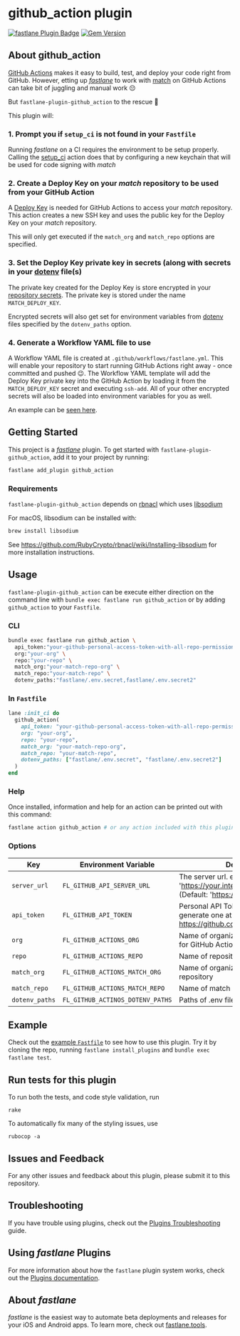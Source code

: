 # github_action plugin

[![fastlane Plugin Badge](https://rawcdn.githack.com/fastlane/fastlane/master/fastlane/assets/plugin-badge.svg)](https://rubygems.org/gems/fastlane-plugin-github_action)
[![Gem Version](https://badge.fury.io/rb/fastlane-plugin-github_action.svg)](https://badge.fury.io/rb/fastlane-plugin-github_action)

## About github_action

[GitHub Actions](https://github.com/features/actions) makes it easy to build, test, and deploy your code right from GitHub. However, etting up [_fastlane_](https://github.com/fastlane/fastlane) to work with [match](https://docs.fastlane.tools/actions/match/#match) on GitHub Actions can take bit of juggling and manual work :pensive:

But `fastlane-plugin-github_action` to the rescue :muscle:

This plugin will:

### 1. Prompt you if `setup_ci` is not found in your `Fastfile`
Running _fastlane_ on a CI requires the environment to be setup properly. Calling the [setup_ci](http://docs.fastlane.tools/actions/setup_ci/#setup_ci) action does that by configuring a new keychain that will be used for code signing with _match_

### 2. Create a Deploy Key on your _match_ repository to be used from your GitHub Action
A [Deploy Key](https://developer.github.com/v3/guides/managing-deploy-keys/) is needed for GitHub Actions to access your _match_ repository. This action creates a new SSH key and uses the public key for the Deploy Key on your _match_ repository.

This will only get executed if the `match_org` and `match_repo` options are specified.

### 3. Set the Deploy Key private key in secrets (along with secrets in your [dotenv](https://github.com/bkeepers/dotenv) file(s)
The private key created for the Deploy Key is store encrypted in your [repository secrets](https://help.github.com/en/actions/configuring-and-managing-workflows/creating-and-storing-encrypted-secrets). The private key is stored under the name `MATCH_DEPLOY_KEY`. 

Encrypted secrets will also get set for environment variables from [dotenv](https://github.com/bkeepers/dotenv) files specified by the `dotenv_paths` option.

### 4. Generate a Workflow YAML file to use
A Workflow YAML file is created at `.github/workflows/fastlane.yml`. This will enable your repository to start running GitHub Actions right away - once committed and pushed :wink:. The Workflow YAML template will add the Deploy Key private key into the GitHub Action by loading it from the `MATCH_DEPLOY_KEY` secret and executing `ssh-add`. All of your other encrypted secrets will also be loaded into environment variables for you as well. 

An example can be [seen here](https://github.com/joshdholtz/test-repo-for-fastlane-plugin-github_action/blob/add-github-action/.github/workflows/fastlane.yml).

## Getting Started

This project is a [_fastlane_](https://github.com/fastlane/fastlane) plugin. To get started with `fastlane-plugin-github_action`, add it to your project by running:

```bash
fastlane add_plugin github_action
```

### Requirements

`fastlane-plugin-github_action` depends on [rbnacl](https://github.com/RubyCrypto/rbnacl) which uses [libsodium](https://github.com/jedisct1/libsodium)

For macOS, libsodium can be installed with:

```sh
brew install libsodium
```

See https://github.com/RubyCrypto/rbnacl/wiki/Installing-libsodium for more installation instructions.

## Usage

`fastlane-plugin-github_action` can be execute either direction on the command line with `bundle exec fastlane run github_action` or by adding `github_action` to your `Fastfile`.

### CLI

```sh
bundle exec fastlane run github_action \
  api_token:"your-github-personal-access-token-with-all-repo-permissions" \
  org:"your-org" \
  repo:"your-repo" \
  match_org:"your-match-repo-org" \
  match_repo:"your-match-repo" \
  dotenv_paths:"fastlane/.env.secret,fastlane/.env.secret2"
```

### In `Fastfile`

```ruby
lane :init_ci do
  github_action(
    api_token: "your-github-personal-access-token-with-all-repo-permissions",
    org: "your-org",
    repo: "your-repo",
    match_org: "your-match-repo-org",
    match_repo: "your-match-repo",
    dotenv_paths: ["fastlane/.env.secret", "fastlane/.env.secret2"]
  )
end
```

### Help

Once installed, information and help for an action can be printed out with this command:

```bash
fastlane action github_action # or any action included with this plugin
```

### Options

| Key | Environment Variable | Description |
|---|---|---|
| `server_url` | `FL_GITHUB_API_SERVER_URL` | The server url. e.g. 'https://your.internal.github.host/api/v3' (Default: 'https://api.github.com') |
| `api_token` | `FL_GITHUB_API_TOKEN` | Personal API Token for GitHub - generate one at https://github.com/settings/tokens |
| `org` | `FL_GITHUB_ACTIONS_ORG` | Name of organization of the repository for GitHub Actions |
| `repo` | `FL_GITHUB_ACTIONS_REPO` | Name of repository for GitHub Actions |
| `match_org` | `FL_GITHUB_ACTIONS_MATCH_ORG` | Name of organization of the match repository |
| `match_repo` | `FL_GITHUB_ACTIONS_MATCH_REPO` | Name of match repository |
| `dotenv_paths` | `FL_GITHUB_ACTINOS_DOTENV_PATHS` | Paths of .env files to parse |


## Example

Check out the [example `Fastfile`](fastlane/Fastfile) to see how to use this plugin. Try it by cloning the repo, running `fastlane install_plugins` and `bundle exec fastlane test`.

## Run tests for this plugin

To run both the tests, and code style validation, run

```
rake
```

To automatically fix many of the styling issues, use
```
rubocop -a
```

## Issues and Feedback

For any other issues and feedback about this plugin, please submit it to this repository.

## Troubleshooting

If you have trouble using plugins, check out the [Plugins Troubleshooting](https://docs.fastlane.tools/plugins/plugins-troubleshooting/) guide.

## Using _fastlane_ Plugins

For more information about how the `fastlane` plugin system works, check out the [Plugins documentation](https://docs.fastlane.tools/plugins/create-plugin/).

## About _fastlane_

_fastlane_ is the easiest way to automate beta deployments and releases for your iOS and Android apps. To learn more, check out [fastlane.tools](https://fastlane.tools).
